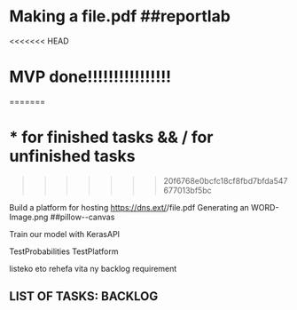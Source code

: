 # Making a file.pdf ##reportlab
<<<<<<< HEAD
# MVP done!!!!!!!!!!!!!!!!
=======
# * for finished tasks && / for unfinished tasks
>>>>>>> 20f6768e0bcfc18cf8fbd7bfda547677013bf5bc

Build a platform for hosting https://dns.ext/<username>/file.pdf
Generating an WORD-Image.png  ##pillow--canvas

Train our model with KerasAPI

TestProbabilities TestPlatform

listeko eto rehefa vita ny backlog requirement
## LIST OF TASKS: BACKLOG


